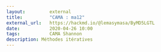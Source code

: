 ```yaml
---
layout:         external
title:          "CAMA : ma12"
external_url:   https://hackmd.io/@lemasymasa/ByMD5LGTL
date:           2020-04-26 10:00
tags:           CAMA Shannon
description: Méthodes itératives
---
```

